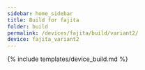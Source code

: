 ```yaml
---
sidebar: home_sidebar
title: Build for fajita
folder: build
permalink: /devices/fajita/build/variant2/
device: fajita_variant2
---
```

{% include templates/device_build.md %}

